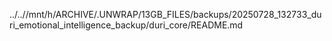 ../..//mnt/h/ARCHIVE/.UNWRAP/13GB_FILES/backups/20250728_132733_duri_emotional_intelligence_backup/duri_core/README.md